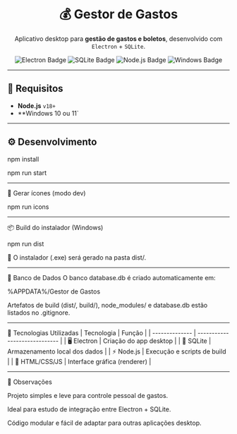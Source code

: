 <h1 align="center">💰 Gestor de Gastos</h1>

<p align="center">
  Aplicativo desktop para <strong>gestão de gastos e boletos</strong>, desenvolvido com <code>Electron</code> + <code>SQLite</code>.
</p>

<p align="center">
  <img src="https://img.shields.io/badge/Electron-^28.0-blue?logo=electron" alt="Electron Badge" />
  <img src="https://img.shields.io/badge/SQLite-DB-lightblue?logo=sqlite" alt="SQLite Badge" />
  <img src="https://img.shields.io/badge/Node.js-18%2B-brightgreen?logo=node.js" alt="Node.js Badge" />
  <img src="https://img.shields.io/badge/Platform-Windows%2010/11-blue?logo=windows" alt="Windows Badge" />
</p>

---

## 🧩 Requisitos

- **Node.js** `v18+`
- **Windows 10 ou 11`

---

## ⚙️ Desenvolvimento

npm install

npm run start

---

🎨 Gerar ícones (modo dev)

npm run icons

---

📦 Build do instalador (Windows)

npm run dist

📁 O instalador (.exe) será gerado na pasta dist/.

---

💾 Banco de Dados
O banco database.db é criado automaticamente em:

  %APPDATA%/Gestor de Gastos

Artefatos de build (dist/, build/), node_modules/ e database.db estão listados no .gitignore.

---

🚀 Tecnologias Utilizadas
| Tecnologia     | Função                        |
| -------------- | ----------------------------- |
| 🖥️ Electron   | Criação do app desktop        |
| 💾 SQLite      | Armazenamento local dos dados |
| ⚡ Node.js      | Execução e scripts de build   |
| 🎨 HTML/CSS/JS | Interface gráfica (renderer)  |

---

🧠 Observações

Projeto simples e leve para controle pessoal de gastos.

Ideal para estudo de integração entre Electron + SQLite.

Código modular e fácil de adaptar para outras aplicações desktop.
